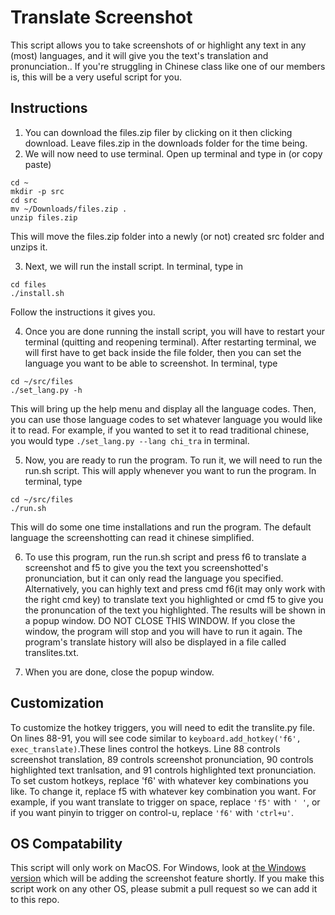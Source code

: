 # Translate Screenshot

This script allows you to take screenshots of or highlight any text in any (most) languages, and it will give you the text's translation and pronunciation.. If you're struggling in Chinese class like one of our members is, this will be a very useful script for you.

## Instructions

1. You can download the files.zip filer by clicking on it then clicking download. Leave files.zip in the downloads folder for the time being.
2. We will now need to use terminal. Open up terminal and type in (or copy paste)
```
cd ~
mkdir -p src
cd src
mv ~/Downloads/files.zip .
unzip files.zip
```
This will move the files.zip folder into a newly (or not) created src folder and unzips it.

3. Next, we will run the install script. In terminal, type in
```
cd files
./install.sh
```
Follow the instructions it gives you.

4. Once you are done running the install script, you will have to restart your terminal (quitting and reopening terminal). After restarting terminal, we will first have to get back inside the file folder, then you can set the language you want to be able to screenshot. In terminal, type
```
cd ~/src/files
./set_lang.py -h
```
This will bring up the help menu and display all the language codes. Then, you can use those language codes to set whatever language you would like it to read. For example, if you wanted to set it to read traditional chinese, you would type `./set_lang.py --lang chi_tra` in terminal.

5. Now, you are ready to run the program. To run it, we will need to run the run.sh script. This will apply whenever you want to run the program. In terminal, type
```
cd ~/src/files
./run.sh
```
This will do some one time installations and run the program. The default language the screenshotting can read it chinese simplified.

6. To use this program, run the run.sh script and press f6 to translate a screenshot and f5 to give you the text you screenshotted's pronunciation, but it can only read the language you specified. Alternatively, you can highly text and press cmd f6(it may only work with the right cmd key) to translate text you highlighted or cmd f5 to give you the pronuncation of the text you highlighted. The results will be shown in a popup window. DO NOT CLOSE THIS WINDOW. If you close the window, the program will stop and you will have to run it again. The program's translate history will also be displayed in a file called translites.txt. 

7. When you are done, close the popup window.

## Customization

To customize the hotkey triggers, you will need to edit the translite.py file. On lines 88-91, you will see code similar to `keyboard.add_hotkey('f6', exec_translate)`.These lines control the hotkeys. Line 88 controls screenshot translation, 89 controls screenshot pronunciation, 90 controls highlighted text tranlsation, and 91 controls highlighted text pronunciation. To set custom hotkeys, replace 'f6' with whatever key combinations you like. 
To change it, replace f5 with whatever key combination you want. For example, if you want translate to trigger on space, replace `'f5'` with `' '`, or if you want pinyin to trigger on control-u, replace `'f6'` with `'ctrl+u'`. 

## OS Compatability

This script will only work on MacOS. For Windows, look at [the Windows version](https://github.com/UM-Studios/public/tree/master/GoogleTranslit/windows) which will be adding the screenshot feature shortly. If you make this script work on any other OS, please submit a pull request so we can add it to this repo.
